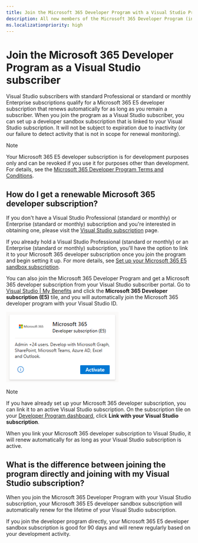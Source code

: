 ```yaml
---
title: Join the Microsoft 365 Developer Program with a Visual Studio Professional or Enterprise subscription
description: All new members of the Microsoft 365 Developer Program (including Visual Studio Professional and Enterprise subscribers) can sign up for a Microsoft 365 E5 developer subscription (Windows not included).
ms.localizationpriority: high
---
```


# Join the Microsoft 365 Developer Program as a Visual Studio subscriber

Visual Studio subscribers with standard Professional or standard or monthly Enterprise subscriptions qualify for a Microsoft 365 E5 developer subscription that renews automatically for as long as you remain a subscriber. When you join the program as a Visual Studio subscriber, you can set up a developer sandbox subscription that is linked to your Visual Studio subscription. It will not be subject to expiration due to inactivity (or our failure to detect activity that is not in scope for renewal monitoring).

> [!NOTE]
> Your Microsoft 365 E5 developer subscription is for development purposes only and can be revoked if you use it for purposes other than development. For details, see the [Microsoft 365 Developer Program Terms and Conditions](terms-and-conditions.md).

## How do I get a renewable Microsoft 365 developer subscription?

If you don't have a Visual Studio Professional (standard or monthly) or Enterprise (standard or monthly) subscription and you're interested in obtaining one, please visit the [Visual Studio subscription](https://visualstudio.microsoft.com/vs/pricing/) page.

If you already hold a Visual Studio Professional (standard or monthly) or an Enterprise (standard or monthly) subscription, you'll have the option to link it to your Microsoft 365 developer subscription once you join the program and begin setting it up. For more details, see [Set up your Microsoft 365 E5 sandbox subscription](microsoft-365-developer-program-get-started.md#set-up-your-microsoft-365-e5-sandbox-subscription).

You can also join the Microsoft 365 Developer Program and get a Microsoft 365 developer subscription from your Visual Studio subscriber portal. Go to [Visual Studio | My Benefits](https://my.visualstudio.com/benefits) and click the **Microsoft 365 Developer subscription (E5)** tile, and you will automatically join the Microsoft 365 developer program with your Visual Studio ID. 

![Screenshot of the Microsoft 365 developer subscription tile on the Visual Studio benefits page](images/visual-studio-microsoft-365-tile.png)

> [!NOTE] 
> If you have already set up your Microsoft 365 developer subscription, you can link it to an active Visual Studio subscription. On the subscription tile on your [Developer Program dashboard](https://developer.microsoft.com/en-us/microsoft-365/profile), click **Link with your Visual Studio subscription**.

When you link your Microsoft 365 developer subscription to Visual Studio, it will renew automatically for as long as your Visual Studio subscription is active.

## What is the difference between joining the program directly and joining with my Visual Studio subscription?

When you join the Microsoft 365 Developer Program with your Visual Studio subscription, your Microsoft 365 E5 developer sandbox subscription will automatically renew for the lifetime of your Visual Studio subscription. 

If you join the developer program directly, your Microsoft 365 E5 developer sandbox subscription is good for 90 days and will renew regularly based on your development activity.
